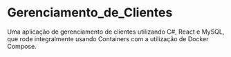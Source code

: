 # Gerenciamento_de_Clientes
Uma aplicação de gerenciamento de clientes utilizando C#, React e MySQL, que rode integralmente usando Containers com a utilização de Docker Compose.
